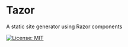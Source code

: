 

# Tazor
A static site generator using Razor components


[![License: MIT](https://img.shields.io/badge/License-MIT-yellow.svg)](https://opensource.org/licenses/MIT)